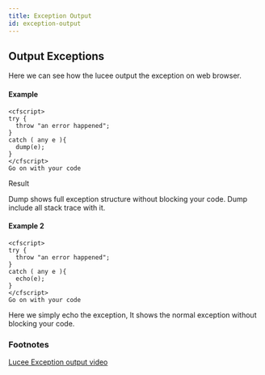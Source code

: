 ```yaml
---
title: Exception Output
id: exception-output
---
```

## Output Exceptions ##
Here we can see how the lucee output the exception on web browser.

#### Example ####

```lucee
<cfscript>
try {
  throw "an error happened";
}
catch ( any e ){
  dump(e);
}
</cfscript>
Go on with your code
```

Result

Dump shows full exception structure without blocking your code. Dump include all stack trace with it.

#### Example 2 ####

```lucee
<cfscript>
try {
  throw "an error happened";
}
catch ( any e ){
  echo(e);
}
</cfscript>
Go on with your code
```

Here we simply echo the exception, It shows the normal exception without blocking your code.

### Footnotes ###

[Lucee Exception output video ](https://www.youtube.com/watch?v=vM-4R2A-ZsM)

